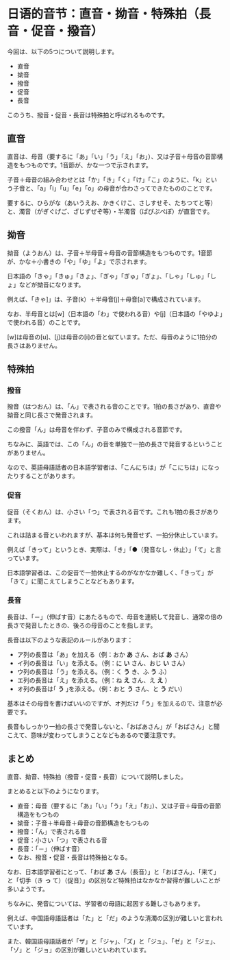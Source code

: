 # 日语的音节：直音・拗音・特殊拍（長音・促音・撥音）

今回は、以下の5つについて説明します。

* 直音
* 拗音
* 撥音
* 促音
* 長音

このうち、撥音・促音・長音は特殊拍と呼ばれるものです。

## 直音

直音は、母音（要するに「あ」「い」「う」「え」「お」）、又は子音＋母音の音節構造をもつものです。1音節が、かな一つで示されます。

子音＋母音の組み合わせとは「か」「き」「く」「け」「こ」のように、「k」という子音と、「a」「i」「u」「e」「o」の母音が合わさってできたもののことです。

要するに、ひらがな（あいうえお、かきくけこ、さしすせそ、たちつてと等）と、濁音（がぎぐげご、ざじずぜぞ等）・半濁音（ぱぴぷぺぽ）が直音です。

## 拗音

拗音（ようおん）は、子音＋半母音＋母音の音節構造をもつものです。1音節が、かな＋小書きの「や」「ゆ」「よ」で示されます。

日本語の「きゃ」「きゅ」「きょ」、「ぎゃ」「ぎゅ」「ぎょ」、「しゃ」「しゅ」「しょ」などが拗音になります。

例えば、「きゃ]」は、子音(k）＋半母音[j]＋母音[a]で構成されています。

なお、半母音とは[w]（日本語の「わ」で使われる音）や[j]（日本語の「やゆよ」で使われる音）のことです。

[w]は母音の[u]、[j]は母音の[i]の音と似ています。ただ、母音のように1拍分の長さはありません。

## 特殊拍

### 撥音

撥音（はつおん）は、「ん」で表される音のことです。1拍の長さがあり、直音や拗音と同じ長さで発音されます。

この撥音「ん」は母音を伴わず、子音のみで構成される音節です。

ちなみに、英語では、この「ん」の音を単独で一拍の長さで発音するということがありません。

なので、英語母語話者の日本語学習者は、「こんにちは」が「こにちは」になったりすることがあります。

### 促音

促音（そくおん）は、小さい「つ」で表される音です。これも1拍の長さがあります。

これは詰まる音といわれますが、基本は何も発音せず、一拍分休止しています。

例えば「きって」というとき、実際は、「き」「●（発音なし・休止）」「て」と言っています。

日本語学習者は、この促音で一拍休止するのがなかなか難しく、「きって」が「きて」に聞こえてしまうことなどもあります。

### 長音

長音は、「－」（伸ばす音）にあたるもので、母音を連続して発音し、通常の倍の長さで発音したときの、後ろの母音のことを指します。

長音は以下のような表記のルールがあります：

* ア列の長音は「あ」を加える（例：おか **あ** さん、おば **あ** さん）
* イ列の長音は「い」を添える。（例：に **い** さん、おじ **い** さん）
* ウ列の長音は「う」を添える。（例：く **う** き、ふ **う** ふ）
* エ列の長音は「え」を添える。（例：ね **え** さん、え **え** ）
* オ列の長音は｢ **う** ｣を添える。（例：おと **う** さん、と **う** だい）

基本はその母音を書けばいいのですが、オ列だけ「う」を加えるので、注意が必要です。

長音もしっかり一拍の長さで発音しないと、「おばあさん」が「おばさん」と聞こえて、意味が変わってしまうことなどもあるので要注意です。

## まとめ

直音、拗音、特殊拍（撥音・促音・長音）について説明しました。

まとめると以下のようになります。

* 直音：母音（要するに「あ」「い」「う」「え」「お」）、又は子音＋母音の音節構造をもつもの
* 拗音：子音＋半母音＋母音の音節構造をもつもの
* 撥音：「ん」で表される音
* 促音：小さい「つ」で表される音
* 長音：「－」（伸ばす音）
* なお、撥音・促音・長音は特殊拍となる。

なお、日本語学習者にとって、「おば **あ** さん（長音）」と「おばさん」、「来て」と「切手（き **っ**
て）（促音）」の区別など特殊拍はなかなか習得が難しいことが多いようです。

ちなみに、発音については、学習者の母語に起因する難しさもあります。

例えば、中国語母語話者は「た」と「だ」のような清濁の区別が難しいと言われています。

また、韓国語母語話者が「ザ」と「ジャ」、「ズ」と「ジュ」、「ゼ」と「ジェ」、「ゾ」と「ジョ」の区別が難しいといわれています。
